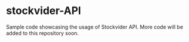 # stockvider-API
Sample code showcasing the usage of Stockvider API. More code will be added to this repository soon.
